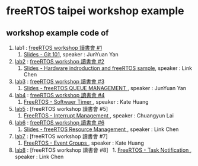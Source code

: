 freeRTOS taipei workshop example
===

## workshop example code of
1. lab1 : [freeRTOS workshop 讀書會 #1](https://freertos.kktix.cc/events/9aafb3c1)
   1. [Slides - Git 101](http://tech.jyyan.info/slides/git-101/), speaker : JunYuan Yan
1. [lab2](lab2/) : [freeRTOS workshop 讀書會 #2](http://freertos.kktix.cc/events/9aafb3c1-b4e121)
   1. [Slides - Hardware indroduction and freeRTOS sample](https://www.slideshare.net/secret/Nvm9qcRzAK551V), speaker : Link Chen
1. [lab3](lab3/) : [freeRTOS workshop 讀書會 #3](http://freertos.kktix.cc/events/9aafb3c1-b4e121-027966)
   1. [Slides - freeRTOS QUEUE MANAGEMENT ](http://tech.jyyan.info/slides/freeRTOS-Queue-Management/), speaker : JunYuan Yan
1. [lab4](lab4/) : [freeRTOS workshop 讀書會 #4](https://freertos.kktix.cc/events/9aafb3c1-b4e121-027966-dd549c)
   1. [FreeRTOS - Softwaer Timer ](https://1drv.ms/p/s!AmzP4Pt1MRrhiAPkTQY-MBr-ZgMA), speaker : Kate Huang
1. [lab5](Lab5_example_code) : [freeRTOS workshop 讀書會 #5]
   1. [FreeRTOS - Interrupt Management ](Lab5_example_code/Lesson%205.pdf), speaker : Chuangyun Lai
1. [lab6](Lab6_example_code) : [freeRTOS workshop 讀書會 #6](http://freertos.kktix.cc/events/9aafb3c1-b4e121-027966)
   1. [Slides - freeRTOS Resource Management ](https://www.slideshare.net/ssuser7bffc6/free-rtos-workshop6), speaker : Link Chen
1. [lab7](Lab7_example_code/) : [freeRTOS workshop 讀書會 #7]
   1. [FreeRTOS - Event Groups ](https://1drv.ms/p/s!AmzP4Pt1MRrhiAFIW1gV8NlfLcOn), speaker : Kate Huang
1. [lab8](Lab8_example_code/) : [freeRTOS workshop 讀書會 #8]
   1. [FreeRTOS - Task Notification ](https://www.slideshare.net/ssuser7bffc6/free-rtos-workshop8), speaker : Link Chen
